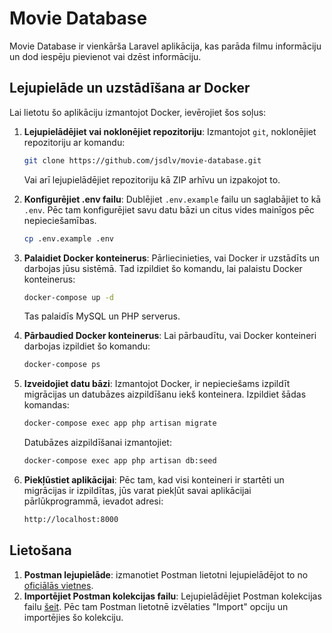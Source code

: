 # Movie Database

Movie Database ir vienkārša Laravel aplikācija, kas parāda filmu informāciju un dod iespēju pievienot vai dzēst informāciju.

## Lejupielāde un uzstādīšana ar Docker

Lai lietotu šo aplikāciju izmantojot Docker, ievērojiet šos soļus:

1. **Lejupielādējiet vai noklonējiet repozitoriju**: Izmantojot `git`, noklonējiet repozitoriju ar komandu:

    ```bash
    git clone https://github.com/jsdlv/movie-database.git
    ```

   Vai arī lejupielādējiet repozitoriju kā ZIP arhīvu un izpakojot to.

2. **Konfigurējiet .env failu**: Dublējiet `.env.example` failu un saglabājiet to kā `.env`. Pēc tam konfigurējiet savu datu bāzi un citus vides mainīgos pēc nepieciešamības.

    ```bash
   cp .env.example .env
    ```

3. **Palaidiet Docker konteinerus**: Pārliecinieties, vai Docker ir uzstādīts un darbojas jūsu sistēmā. Tad izpildiet šo komandu, lai palaistu Docker konteinerus:

    ```bash
    docker-compose up -d
    ```

   Tas palaidīs MySQL un PHP serverus.
4. **Pārbaudied Docker konteinerus**: Lai pārbaudītu, vai Docker konteineri darbojas izpildiet šo komandu:
    ```bash
    docker-compose ps
    ```

5. **Izveidojiet datu bāzi**: Izmantojot Docker, ir nepieciešams izpildīt migrācijas un datubāzes aizpildīšanu iekš konteinera. Izpildiet šādas komandas:

    ```bash
    docker-compose exec app php artisan migrate
    ```

   Datubāzes aizpildīšanai izmantojiet:

    ```bash
    docker-compose exec app php artisan db:seed
    ```

6. **Piekļūstiet aplikācijai**: Pēc tam, kad visi konteineri ir startēti un migrācijas ir izpildītas, jūs varat piekļūt savai aplikācijai pārlūkprogrammā, ievadot adresi:

    ```bash
    http://localhost:8000
    ```

## Lietošana

1. **Postman lejupielāde**: izmanotiet Postman lietotni lejupielādējot to no [oficiālās vietnes](https://www.postman.com/downloads/).
2. **Importējiet Postman kolekcijas failu**: Lejupielādējiet Postman kolekcijas failu [šeit](postman_collection.json). Pēc tam Postman lietotnē izvēlaties "Import" opciju un importējies šo kolekciju.
